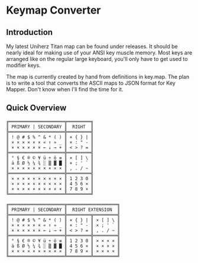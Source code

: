 # Keymap Converter

## Introduction

My latest Uniherz Titan map can be found under releases.
It should be nearly ideal for making use of your ANSI key
muscle memory. Most keys are arranged like on the regular
large keyboard, you'll only have to get used to modifier
keys.

The map is currently created by hand from definitions in
key.map. The plan is to write a tool that converts the
ASCII maps to JSON format for Key Mapper. Don't know
when I'll find the time for it.

## Quick Overview

    ╔═════════════════════╦═════════╗
    ║ PRIMARY | SECONDARY ║  RIGHT  ║
    ╠═════════════════════╬═════════╣
    ║ ! @ # $ % ^ & * ( ) ║ × { } | ║
    ║ × × × × × × « ↑ » _ ║ × : " - ║
    ║ × × × × × × ← ↓ → + ║ < > ? = ║
    ╠═════════════════════╬═════════╣
    ║ ° § € ® © ¥ ü ÷ ö ≡ ║ × [ ] \ ║
    ║ ä ß Ø ½ ¼ ¾ ░ ▒ ▓ █ ║ × ; ' ` ║
    ║ × × × × × × × × × × ║ , . / ~ ║
    ╠═════════════════════╬═════════╣
    ║ × × × × × × × × × × ║ 1 2 3 0 ║
    ║ × × × × × × × × × × ║ 4 5 6 × ║
    ║ × × × × × × × × × × ║ 7 8 9 × ║
    ╚═════════════════════╩═════════╝

    ╔═════════════════════╦═══════════════════╗
    ║ PRIMARY | SECONDARY ║  RIGHT EXTENSION  ║
    ╠═════════════════════╬═════════╦═════════╣
    ║ ! @ # $ % ^ & * ( ) ║ × { } | ║ × [ ] \ ║
    ║ × × × × × × « ↑ » _ ║ × : " - ║ × ; ' ` ║
    ║ × × × × × × ← ↓ → + ║ < > ? = ║ , . / ~ ║
    ╠═════════════════════╬═════════╬═════════╣
    ║ ° § € ® © ¥ ü ÷ ö ≡ ║ 1 2 3 0 ║ × × × × ║
    ║ ä ß Ø ½ ¼ ¾ ░ ▒ ▓ █ ║ 4 5 6 × ║ × × × × ║
    ║ × × × × × × × × × × ║ 7 8 9 × ║ × × × × ║
    ╚═════════════════════╩═════════╩═════════╝
